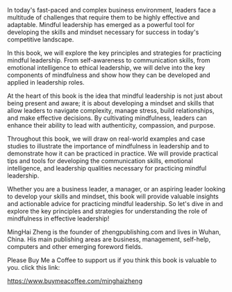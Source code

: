 
In today's fast-paced and complex business environment, leaders face a multitude of challenges that require them to be highly effective and adaptable. Mindful leadership has emerged as a powerful tool for developing the skills and mindset necessary for success in today's competitive landscape.

In this book, we will explore the key principles and strategies for practicing mindful leadership. From self-awareness to communication skills, from emotional intelligence to ethical leadership, we will delve into the key components of mindfulness and show how they can be developed and applied in leadership roles.

At the heart of this book is the idea that mindful leadership is not just about being present and aware; it is about developing a mindset and skills that allow leaders to navigate complexity, manage stress, build relationships, and make effective decisions. By cultivating mindfulness, leaders can enhance their ability to lead with authenticity, compassion, and purpose.

Throughout this book, we will draw on real-world examples and case studies to illustrate the importance of mindfulness in leadership and to demonstrate how it can be practiced in practice. We will provide practical tips and tools for developing the communication skills, emotional intelligence, and leadership qualities necessary for practicing mindful leadership.

Whether you are a business leader, a manager, or an aspiring leader looking to develop your skills and mindset, this book will provide valuable insights and actionable advice for practicing mindful leadership. So let's dive in and explore the key principles and strategies for understanding the role of mindfulness in effective leadership!

MingHai Zheng is the founder of zhengpublishing.com and lives in Wuhan, China. His main publishing areas are business, management, self-help, computers and other emerging foreword fields.

Please Buy Me a Coffee to support us if you think this book is valuable to you. click this link:

https://www.buymeacoffee.com/minghaizheng
